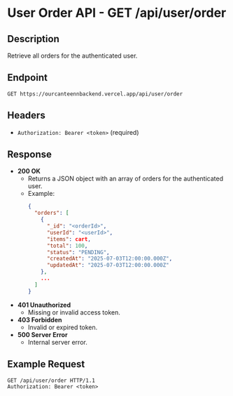 # User Order API - GET /api/user/order

## Description
Retrieve all orders for the authenticated user.

## Endpoint
`GET https://ourcanteennbackend.vercel.app/api/user/order`

## Headers
- `Authorization: Bearer <token>` (required)

## Response
- **200 OK**
  - Returns a JSON object with an array of orders for the authenticated user.
  - Example:
    ```json
    {
      "orders": [
        {
          "_id": "<orderId>",
          "userId": "<userId>",
          "items": cart,
          "total": 100,
          "status": "PENDING",
          "createdAt": "2025-07-03T12:00:00.000Z",
          "updatedAt": "2025-07-03T12:00:00.000Z"
        },
        ...
      ]
    }
    ```
- **401 Unauthorized**
  - Missing or invalid access token.
- **403 Forbidden**
  - Invalid or expired token.
- **500 Server Error**
  - Internal server error.

## Example Request
```http
GET /api/user/order HTTP/1.1
Authorization: Bearer <token>
```
